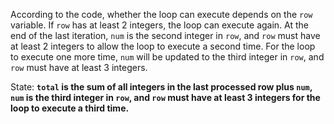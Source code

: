 According to the code, whether the loop can execute depends on the `row` variable. If `row` has at least 2 integers, the loop can execute again. At the end of the last iteration, `num` is the second integer in `row`, and `row` must have at least 2 integers to allow the loop to execute a second time. For the loop to execute one more time, `num` will be updated to the third integer in `row`, and `row` must have at least 3 integers.

State: **`total` is the sum of all integers in the last processed row plus `num`, `num` is the third integer in `row`, and `row` must have at least 3 integers for the loop to execute a third time.**